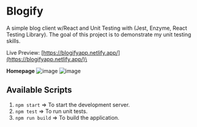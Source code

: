 # Blogify
A simple blog client w/React and Unit Testing with (Jest, Enzyme, React Testing Library). The goal of this project is to demonstrate my unit testing skills.

Live Preview: [https://blogifyapp.netlify.app/](https://blogifyapp.netlify.app/)\

**Homepage**
![image](https://user-images.githubusercontent.com/50014916/82883571-e7923c80-9f42-11ea-8335-9da9e290d274.png)
![image](https://user-images.githubusercontent.com/50014916/82883665-098bbf00-9f43-11ea-90da-9bea255da29e.png)

## Available Scripts
1. `npm start` => To start the development server.
2. `npm test` => To run unit tests.
3. `npm run build` => To build the application.
